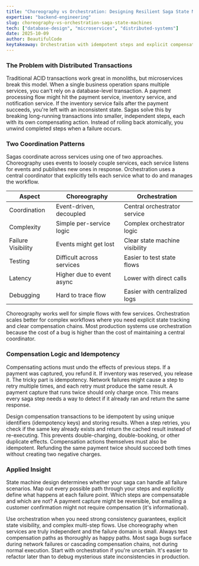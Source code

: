 ```yaml
---
title: "Choreography vs Orchestration: Designing Resilient Saga State Machines"
expertise: "backend-engineering"
slug: choreography-vs-orchestration-saga-state-machines
tech: ["database-design", "microservices", "distributed-systems"]
date: 2025-10-09
author: BeautifulCode
keytakeaway: Orchestration with idempotent steps and explicit compensation logic provides the reliability needed for complex distributed transactions, while choreography trades visibility for loose coupling in simpler domains.
---
```


### The Problem with Distributed Transactions

Traditional ACID transactions work great in monoliths, but microservices break this model. When a single business operation spans multiple services, you can't rely on a database-level transaction. A payment processing flow might hit the payment service, inventory service, and notification service. If the inventory service fails after the payment succeeds, you're left with an inconsistent state. Sagas solve this by breaking long-running transactions into smaller, independent steps, each with its own compensating action. Instead of rolling back atomically, you unwind completed steps when a failure occurs.

### Two Coordination Patterns

Sagas coordinate across services using one of two approaches. Choreography uses events to loosely couple services, each service listens for events and publishes new ones in response. Orchestration uses a central coordinator that explicitly tells each service what to do and manages the workflow.

| Aspect | Choreography | Orchestration |
|--------|-------------|---------------|
| Coordination | Event-driven, decoupled | Central orchestrator service |
| Complexity | Simple per-service logic | Complex orchestrator logic |
| Failure Visibility | Events might get lost | Clear state machine visibility |
| Testing | Difficult across services | Easier to test state flows |
| Latency | Higher due to event async | Lower with direct calls |
| Debugging | Hard to trace flow | Easier with centralized logs |

Choreography works well for simple flows with few services. Orchestration scales better for complex workflows where you need explicit state tracking and clear compensation chains. Most production systems use orchestration because the cost of a bug is higher than the cost of maintaining a central coordinator.

### Compensation Logic and Idempotency

Compensating actions must undo the effects of previous steps. If a payment was captured, you refund it. If inventory was reserved, you release it. The tricky part is idempotency. Network failures might cause a step to retry multiple times, and each retry must produce the same result. A payment capture that runs twice should only charge once. This means every saga step needs a way to detect if it already ran and return the same response.

Design compensation transactions to be idempotent by using unique identifiers (idempotency keys) and storing results. When a step retries, you check if the same key already exists and return the cached result instead of re-executing. This prevents double-charging, double-booking, or other duplicate effects. Compensation actions themselves must also be idempotent. Refunding the same payment twice should succeed both times without creating two negative charges.

### Applied Insight

State machine design determines whether your saga can handle all failure scenarios. Map out every possible path through your steps and explicitly define what happens at each failure point. Which steps are compensatable and which are not? A payment capture might be reversible, but emailing a customer confirmation might not require compensation (it's informational). 

Use orchestration when you need strong consistency guarantees, explicit state visibility, and complex multi-step flows. Use choreography when services are truly independent and the failure domain is small. Always test compensation paths as thoroughly as happy paths. Most saga bugs surface during network failures or cascading compensation chains, not during normal execution. Start with orchestration if you're uncertain. It's easier to refactor later than to debug mysterious state inconsistencies in production.